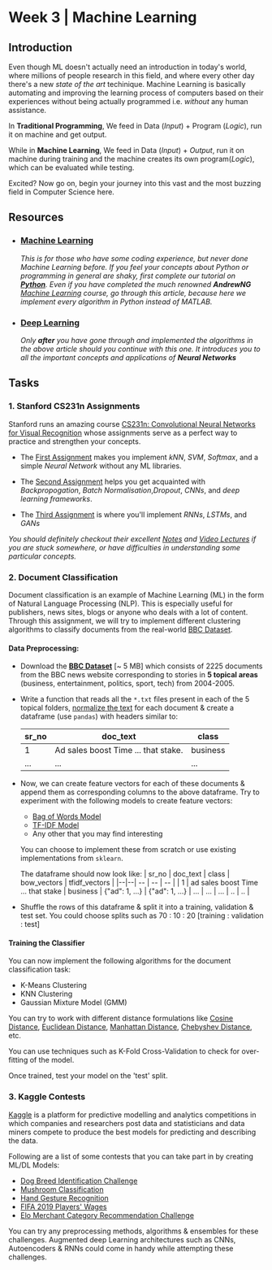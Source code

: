 # Week 3 | Machine Learning

## Introduction 

Even though ML doesn't actually need an introduction in today's world, where millions of people research in this field, and where every other day there's a new *state of the art* techinique. Machine Learning is basically automating and improving the learning process of computers based on their experiences without being actually programmed i.e. *without* any human assistance.   

In **Traditional Programming**, We feed in Data (*Input*) + Program (*Logic*), run it on machine and get output.

While in **Machine Learning**, We feed in Data (*Input*) + *Output*, run it on machine during training and the machine creates its own program(*Logic*), which can be evaluated while testing.

Excited? Now go on, begin your journey into this vast and the most buzzing field in Computer Science here.

## Resources

- ### [Machine Learning](https://www.wncc-iitb.org/wiki/index.php/Machine_Learning) 
   
   *This is for those who have some coding experience, but never done Machine Learning before. If you feel your concepts about Python or programming in general are shaky, first complete our tutorial on [**Python**](https://github.com/wncc/CodeInQuarantine/tree/master/Week_1_Python). Even if you have completed the much renowned **AndrewNG** [Machine Learning](https://www.coursera.org/learn/machine-learning) course, go through this article, because here we implement every algorithm in Python instead of MATLAB.*

- ### [Deep Learning](https://www.wncc-iitb.org/wiki/index.php/Deep_Learning)
  
  *Only **after** you have gone through and implemented the algorithms in the above article should you continue with this one. It introduces you to all the important concepts and applications of **Neural Networks***

## Tasks

### 1. Stanford CS231n Assignments

Stanford runs an amazing course [CS231n: Convolutional Neural Networks for Visual Recognition](http://cs231n.stanford.edu/) whose assignments serve as a perfect way to practice and strengthen your concepts.

- The [First Assignment](https://cs231n.github.io/assignments2019/assignment1/) makes you implement *kNN*, *SVM*, *Softmax*, and a simple *Neural Network* without any ML libraries.

- The [Second Assignment](https://cs231n.github.io/assignments2019/assignment2/) helps you get acquainted with *Backpropogation*, *Batch Normalisation*,*Dropout*, *CNNs*, and *deep learning frameworks*.

- The [Third Assignment](https://cs231n.github.io/assignments2019/assignment3/) is where you'll implement *RNNs*, *LSTMs*, and *GANs*  

_You should definitely checkout their excellent [Notes](https://cs231n.github.io/) and [Video Lectures](https://www.youtube.com/playlist?list=PL3FW7Lu3i5JvHM8ljYj-zLfQRF3EO8sYv) if you are stuck somewhere, or have difficulties in understanding some particular concepts._

### 2. Document Classification 

Document classification is an example of Machine Learning (ML) in the form of Natural Language Processing (NLP). This is especially useful for publishers, news sites, blogs or anyone who deals with a lot of content. 
Through this assignment, we will try to implement different clustering algorithms to classify documents from the real-world [BBC Dataset](https://www.kaggle.com/shivamkushwaha/bbc-full-text-document-classification).

#### Data Preprocessing:
- Download the [__BBC Dataset__](https://www.kaggle.com/shivamkushwaha/bbc-full-text-document-classification) [~ 5 MB] which consists of 2225 documents from the BBC news website corresponding to stories in __5 topical areas__ (business, entertainment, politics, sport, tech) from 2004-2005.
- Write a function that reads all the `*.txt` files present in each of the 5 topical folders, [normalize the text](https://programminghistorian.org/en/lessons/normalizing-data) for each document & create a dataframe (use `pandas`) with headers similar to:

  | sr_no | doc_text | class |
  |--|--| -- |
  | 1 | Ad sales boost Time ...  that stake. | business |
  | ... | ... | ... |

- Now, we can create feature vectors for each of these documents & append them as corresponding columns to the above dataframe. Try to experiment with the following models to create feature vectors:
  - [Bag of Words Model](https://www.geeksforgeeks.org/bag-of-words-bow-model-in-nlp/)
  - [TF-IDF Model](https://towardsdatascience.com/natural-language-processing-feature-engineering-using-tf-idf-e8b9d00e7e76)
  - Any other that you may find interesting

  You can choose to implement these from scratch or use existing implementations from `sklearn`.

  The dataframe should now look like:
  | sr_no | doc_text | class | bow_vectors | tfidf_vectors |
  |--|--| -- | -- | -- |
  | 1 | ad sales boost Time ...  that stake | business | {"ad": 1, ...} | {"ad": 1, ...}
  | ... | ... | ... | .. | .. |

- Shuffle the rows of this dataframe & split it into a training, validation & test set. You could choose splits such as 70 : 10 : 20 [training : validation : test]

#### Training the Classifier

You can now implement the following algorithms for the document classification task:
- K-Means Clustering
- KNN Clustering
- Gaussian Mixture Model (GMM)

You can try to work with different distance formulations like [Cosine Distance](https://en.wikipedia.org/wiki/Cosine_similarity), [Euclidean Distance](https://en.wikipedia.org/wiki/Euclidean_distance), [Manhattan Distance](https://xlinux.nist.gov/dads/HTML/manhattanDistance.html), [Chebyshev Distance](https://en.wikipedia.org/wiki/Chebyshev_distance), etc.

You can use techniques such as K-Fold Cross-Validation to check for over-fitting of the model.

Once trained, test your model on the 'test' split.


### 3. Kaggle Contests

[Kaggle](https://www.kaggle.com/) is a platform for predictive modelling and analytics competitions in which companies and researchers post data and statisticians and data miners compete to produce the best models for predicting and describing the data.

Following are a list of some contests that you can take part in by creating ML/DL Models:

- [Dog Breed Identification Challenge](https://www.kaggle.com/c/dog-breed-identification/data)
- [Mushroom Classification](https://www.kaggle.com/uciml/mushroom-classification)
- [Hand Gesture Recognition](https://www.kaggle.com/sprakash08/hand-gestures-recognition)
- [FIFA 2019 Players' Wages](https://www.kaggle.com/c/fifa2019wages/data)
- [Elo Merchant Category Recommendation Challenge](https://www.kaggle.com/c/elo-merchant-category-recommendation)

You can try any preprocessing methods, algorithms & ensembles for these challenges. Augmented deep Learning architectures such as CNNs, Autoencoders & RNNs could come in handy while attempting these challenges.